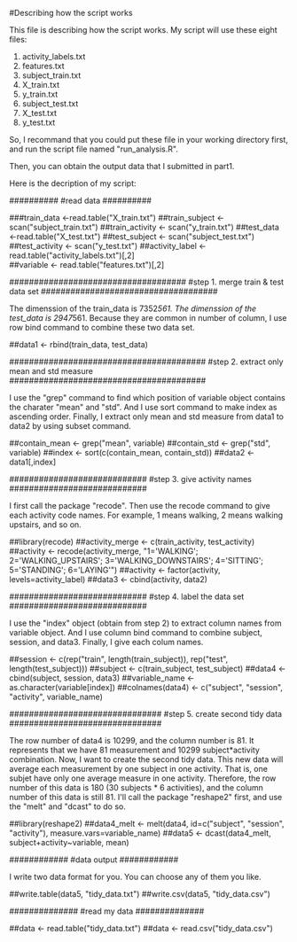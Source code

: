 #Describing how the script works

This file is describing how the script works.
My script will use these eight files:
1. activity_labels.txt
2. features.txt
3. subject_train.txt
4. X_train.txt 
5. y_train.txt
6. subject_test.txt
7. X_test.txt
8. y_test.txt

So, I recommand that you could put these file in your working directory first,
and run the script file named "run_analysis.R".

Then, you can obtain the output data that I submitted in part1.

Here is the decription of my script:

##########
#read data
##########

###train_data <-read.table("X_train.txt")
##train_subject <- scan("subject_train.txt")
##train_activity <- scan("y_train.txt")
##test_data <-read.table("X_test.txt")
##test_subject <- scan("subject_test.txt")
##test_activity <- scan("y_test.txt")
##activity_label <- read.table("activity_labels.txt")[,2]  
##variable <- read.table("features.txt")[,2] 

####################################
#step 1. merge train & test data set
####################################

The dimenssion of the train_data is 7352*561.
The dimenssion of the test_data is 2947*561.
Because they are common in number of column,
I use row bind command to combine these two data set.

##data1 <- rbind(train_data, test_data) 

########################################
#step 2. extract only mean and std measure
########################################

I use the "grep" command to find which position of variable object
contains the charater "mean" and "std".
And I use  sort command to make index as ascending order.
Finally, I extract only mean and std measure from data1 to data2 
by using subset command.

##contain_mean <- grep("mean", variable)
##contain_std <- grep("std", variable)
##index <- sort(c(contain_mean, contain_std))
##data2 <- data1[,index]

############################
#step 3. give activity names
############################

I first call the package "recode".
Then use the recode command to give each activity code names.
For example, 1 means walking, 2 means walking upstairs, and so on.

##library(recode)
##activity_merge <- c(train_activity, test_activity)
##activity <- recode(activity_merge, "1='WALKING'; 2='WALKING_UPSTAIRS'; 3='WALKING_DOWNSTAIRS'; 4='SITTING'; 5='STANDING'; 6='LAYING'")
##activity <- factor(activity, levels=activity_label)
##data3 <- cbind(activity, data2)

############################
#step 4. label the data set
############################

I use the "index" object (obtain from step 2) to extract
column names from variable object.
And I use column bind command to combine subject, session, and data3.
Finally, I give each colum names.

##session <- c(rep("train", length(train_subject)), rep("test", length(test_subject)))
##subject <- c(train_subject, test_subject)
##data4 <- cbind(subject, session, data3)
##variable_name <- as.character(variable[index])
##colnames(data4) <- c("subject", "session", "activity", variable_name)

###############################
#step 5. create second tidy data
###############################

The row number of data4 is 10299, and the column number is 81.
It represents that we have 81 measurement and 10299 subject*activity combination.
Now, I want to create the second tidy data.
This new data will average each measurement by one subject in one activity.
That is, one subjet have only one average measure in one activity.
Therefore, the row number of this data is 180 (30 subjects * 6 activities),
and the column number of this data is still 81.
I'll call the package "reshape2" first, and use the "melt" and "dcast" to do so.

##library(reshape2)
##data4_melt <- melt(data4, id=c("subject", "session", "activity"), measure.vars=variable_name)
##data5 <- dcast(data4_melt, subject+activity~variable, mean)

############
#data output
############

I write two data format for you.
You can choose any of them you like.

##write.table(data5, "tidy_data.txt")
##write.csv(data5, "tidy_data.csv")

##############
#read my data
##############

##data <- read.table("tidy_data.txt")
##data <- read.csv("tidy_data.csv")

